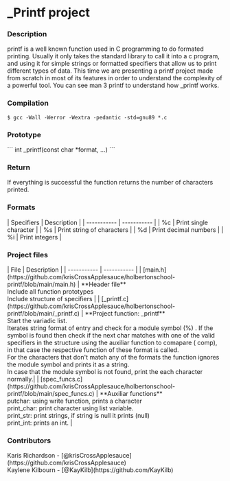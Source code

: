 <h1> _Printf project</h1></p>

<h3> Description</h3>
<p>printf is a well known function used in C programming to do formated printing.
Usually it only takes the standard library <stdio.h> to call it into a c program,
and using it for simple strings or formatted specifiers that allow us to print different
types of data. This time we are presenting a printf project made from scratch in most
of its features in order to understand the complexity of a powerful tool. You can see
man 3 printf to understand how _printf works.</p>

<h3> Compilation</h3>

```$ gcc -Wall -Werror -Wextra -pedantic -std=gnu89 *.c```

<h3> Prototype</h3>
```
int _printf(const char *format, ...)
```

<h3>Return</h3>
If everything is successful the function returns the number of characters printed.

<h3>Formats</h3>
| Specifiers | Description |
| ----------- | ----------- |
| %c  | Print single character |
| %s  | Print string of characters |
| %d  | Print decimal numbers |
| %i  | Print integers |

<h3>Project files</h3>
| File | Description |
| ----------- | ----------- |
| [main.h](https://github.com/krisCrossApplesauce/holbertonschool-printf/blob/main/main.h) | **Header file**<br>Include all  function prototypes<br> Include structure of specifiers |
| [_printf.c](https://github.com/krisCrossApplesauce/holbertonschool-printf/blob/main/_printf.c) | **Project function: _printf** <br> Start the variadic list.<br> Iterates string  format  of entry and check for a module symbol (%) . If  the symbol is found then check if the next char matches with one of the valid specifiers in the structure using the auxiliar function to comapare ( comp), in that case the respective function of these format is called.<br> For the characters that don't match any of the formats the function ignores the module symbol and prints it as a string.<br> In case that the module symbol is not found, print the each character normally.|
| [spec_funcs.c](https://github.com/krisCrossApplesauce/holbertonschool-printf/blob/main/spec_funcs.c) | **Auxiliar functions**<br> putchar: using write function, prints a character<br> print_char: print character using list variable.<br> print_str: print strings, if string is null it prints (null)<br> print_int: prints an int. |

<h3>Contributors</h3>
Karis Richardson - [@krisCrossApplesauce](https://github.com/krisCrossApplesauce)<br>
Kaylene Kilbourn - [@KayKilb](https://github.com/KayKilb)<br>
